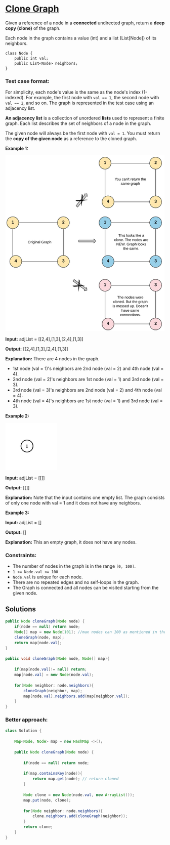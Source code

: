 # [Clone Graph](https://leetcode.com/problems/clone-graph/description/)

Given a reference of a node in a **connected** undirected graph, return a **deep copy (clone)** of the graph.

Each node in the graph contains a value (int) and a list (List[Node]) of its neighbors.

```
class Node {
    public int val;
    public List<Node> neighbors;
}
```


 ### Test case format:

For simplicity, each node's value is the same as the node's index (1-indexed). 
For example, the first node with `val == 1`, the second node with `val == 2`, and so on. The graph is represented in the test case using an adjacency list.

**An adjacency list** is a collection of unordered **lists** used to represent a finite graph. 
Each list describes the set of neighbors of a node in the graph.

The given node will always be the first node with `val = 1`. 
You must return the **copy of the given node** as a reference to the cloned graph.

 **Example 1:**
 
![img_2.png](resources/img_2.png)

**Input:** adjList = [[2,4],[1,3],[2,4],[1,3]]

**Output:** [[2,4],[1,3],[2,4],[1,3]]

**Explanation:** There are 4 nodes in the graph.

* 1st node (val = 1)'s neighbors are 2nd node (val = 2) and 4th node (val = 4).
* 2nd node (val = 2)'s neighbors are 1st node (val = 1) and 3rd node (val = 3).
* 3rd node (val = 3)'s neighbors are 2nd node (val = 2) and 4th node (val = 4).
* 4th node (val = 4)'s neighbors are 1st node (val = 1) and 3rd node (val = 3).

**Example 2:**

![img_3.png](resources/img_3.png)

**Input:** adjList = [[]]

**Output:** [[]]

**Explanation:** Note that the input contains one empty list. The graph consists of only one node with val = 1 and it does not have any neighbors.

**Example 3:**

**Input:** adjList = []

**Output:** []

**Explanation:** This an empty graph, it does not have any nodes.


### Constraints:

* The number of nodes in the graph is in the range `[0, 100]`.
* `1 <= Node.val <= 100`
* `Node.val` is unique for each node.
* There are no repeated edges and no self-loops in the graph.
* The Graph is connected and all nodes can be visited starting from the given node.

## Solutions

```java
public Node cloneGraph(Node node) {
    if(node == null) return node;
    Node[] map = new Node[101]; //max nodes can 100 as mentioned in the problem
    cloneGraph(node, map);
    return map[node.val];
}

public void cloneGraph(Node node, Node[] map){

    if(map[node.val]!= null) return;
    map[node.val] = new Node(node.val);
    
    for(Node neighbor: node.neighbors){
        cloneGraph(neighbor, map);
        map[node.val].neighbors.add(map[neighbor.val]);
    }
}
```
### Better approach:

```java
class Solution {
    
    Map<Node, Node> map = new HashMap <>(); 
    
    public Node cloneGraph(Node node) {
        
        if(node == null) return node; 
        
        if(map.containsKey(node)){
            return map.get(node); // return cloned 
        }
        
        Node clone = new Node(node.val, new ArrayList()); 
        map.put(node, clone); 
        
        for(Node neighbor: node.neighbors){
            clone.neighbors.add(cloneGraph(neighbor)); 
        }
        return clone; 
    }
}
```